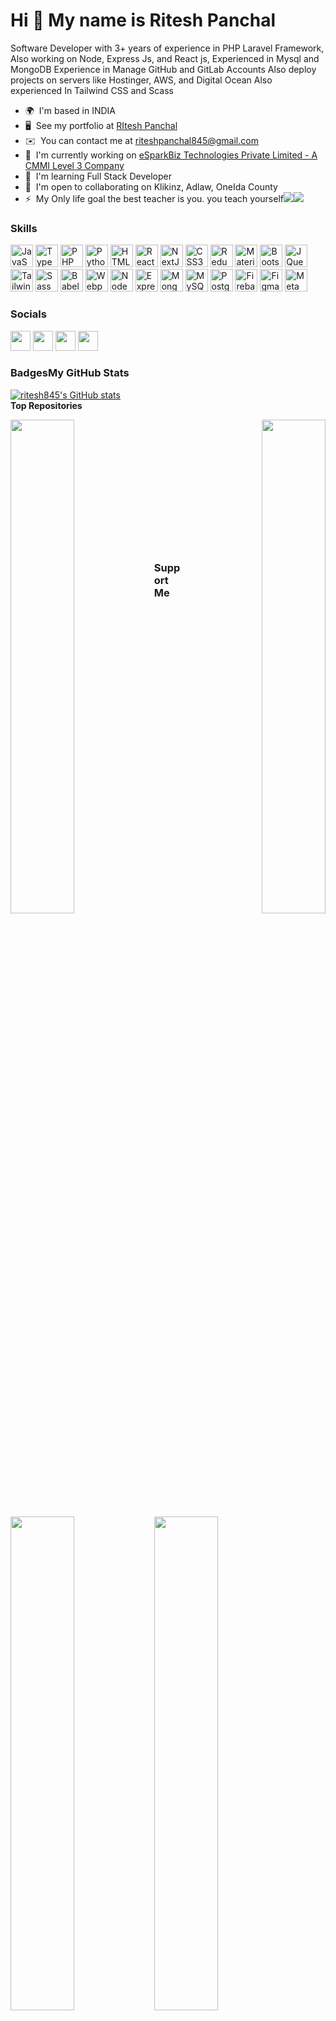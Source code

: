 Hi 👋 My name is Ritesh Panchal
===============================

Software Developer with 3+ years of experience in PHP Laravel Framework, Also working on Node, Express Js, and React js, Experienced in Mysql and MongoDB Experience in Manage GitHub and GitLab Accounts Also deploy projects on servers like Hostinger, AWS, and Digital Ocean Also experienced In Tailwind CSS and Scass

*   🌍  I'm based in INDIA
*   🖥️  See my portfolio at [RItesh Panchal](http://ritesh845.com)
*   ✉️  You can contact me at [riteshpanchal845@gmail.com](mailto:riteshpanchal845@gmail.com)
*   🚀  I'm currently working on [eSparkBiz Technologies Private Limited - A CMMI Level 3 Company](http://www.esparkinfo.com)
*   🧠  I'm learning Full Stack Developer
*   🤝  I'm open to collaborating on Klikinz, Adlaw, OneIda County
*   ⚡  My Only life goal the best teacher is you. you teach yourself<a href="https://www.twitter.com/Riteshp70863671" target="_blank" rel="noreferrer"><img src="https://img.shields.io/twitter/follow/Riteshp70863671?logo=twitter&style=for-the-badge&color=0891b2&labelColor=1c1917"
                /></a><a href="https://www.github.com/ritesh845" target="_blank" rel="noreferrer"><img
                  src="https://img.shields.io/github/followers/ritesh845?logo=github&style=for-the-badge&color=0891b2&labelColor=1c1917" /></a>
 
 ### Skills
 <p align="left">
                                <a href="https://developer.mozilla.org/en-US/docs/Web/JavaScript" target="_blank" rel="noreferrer"><img src="https://raw.githubusercontent.com/danielcranney/readme-generator/main/public/icons/skills/javascript-colored.svg" width="36" height="36" alt="JavaScript" /></a>
                                <a href="https://www.typescriptlang.org/" target="_blank" rel="noreferrer"><img src="https://raw.githubusercontent.com/danielcranney/readme-generator/main/public/icons/skills/typescript-colored.svg" width="36" height="36" alt="TypeScript" /></a>
                                <a href="https://www.php.net/" target="_blank" rel="noreferrer"><img src="https://raw.githubusercontent.com/danielcranney/readme-generator/main/public/icons/skills/php-colored.svg" width="36" height="36" alt="PHP" /></a>
                                <a href="https://www.python.org/" target="_blank" rel="noreferrer"><img src="https://raw.githubusercontent.com/danielcranney/readme-generator/main/public/icons/skills/python-colored.svg" width="36" height="36" alt="Python" /></a>
                                <a href="https://developer.mozilla.org/en-US/docs/Glossary/HTML5" target="_blank" rel="noreferrer"><img src="https://raw.githubusercontent.com/danielcranney/readme-generator/main/public/icons/skills/html5-colored.svg" width="36" height="36" alt="HTML5" /></a>
                                <a href="https://reactjs.org/" target="_blank" rel="noreferrer"><img src="https://raw.githubusercontent.com/danielcranney/readme-generator/main/public/icons/skills/react-colored.svg" width="36" height="36" alt="React" /></a>
                                <a href="https://nextjs.org/docs" target="_blank" rel="noreferrer"><img src="https://raw.githubusercontent.com/danielcranney/readme-generator/main/public/icons/skills/nextjs-colored.svg" width="36" height="36" alt="NextJs" /></a>
                                <a href="https://www.w3.org/TR/CSS/#css" target="_blank" rel="noreferrer"><img src="https://raw.githubusercontent.com/danielcranney/readme-generator/main/public/icons/skills/css3-colored.svg" width="36" height="36" alt="CSS3" /></a>
                                <a href="https://redux.js.org/" target="_blank" rel="noreferrer"><img src="https://raw.githubusercontent.com/danielcranney/readme-generator/main/public/icons/skills/redux-colored.svg" width="36" height="36" alt="Redux" /></a>
                                <a href="https://mui.com/" target="_blank" rel="noreferrer"><img src="https://raw.githubusercontent.com/danielcranney/readme-generator/main/public/icons/skills/materialui-colored.svg" width="36" height="36" alt="Material UI" /></a>
                                <a href="https://getbootstrap.com/" target="_blank" rel="noreferrer"><img src="https://raw.githubusercontent.com/danielcranney/readme-generator/main/public/icons/skills/bootstrap-colored.svg" width="36" height="36" alt="Bootstrap" /></a>
                                <a href="https://jquery.com/" target="_blank" rel="noreferrer"><img src="https://raw.githubusercontent.com/danielcranney/readme-generator/main/public/icons/skills/jquery-colored.svg" width="36" height="36" alt="JQuery" /></a>
                                <a href="https://tailwindcss.com/" target="_blank" rel="noreferrer"><img src="https://raw.githubusercontent.com/danielcranney/readme-generator/main/public/icons/skills/tailwindcss-colored.svg" width="36" height="36" alt="TailwindCSS" /></a>
                                <a href="https://sass-lang.com/" target="_blank" rel="noreferrer"><img src="https://raw.githubusercontent.com/danielcranney/readme-generator/main/public/icons/skills/sass-colored.svg" width="36" height="36" alt="Sass" /></a>
                                <a href="https://babeljs.io/" target="_blank" rel="noreferrer"><img src="https://raw.githubusercontent.com/danielcranney/readme-generator/main/public/icons/skills/babel-colored.svg" width="36" height="36" alt="Babel" /></a>
                                <a href="https://webpack.js.org/" target="_blank" rel="noreferrer"><img src="https://raw.githubusercontent.com/danielcranney/readme-generator/main/public/icons/skills/webpack-colored.svg" width="36" height="36" alt="Webpack" /></a>
                                <a href="https://nodejs.org/en/" target="_blank" rel="noreferrer"><img src="https://raw.githubusercontent.com/danielcranney/readme-generator/main/public/icons/skills/nodejs-colored.svg" width="36" height="36" alt="NodeJS" /></a>
                                <a href="https://expressjs.com/" target="_blank" rel="noreferrer"><img src="https://raw.githubusercontent.com/danielcranney/readme-generator/main/public/icons/skills/express-colored.svg" width="36" height="36" alt="Express" /></a>
                                <a href="https://www.mongodb.com/" target="_blank" rel="noreferrer"><img src="https://raw.githubusercontent.com/danielcranney/readme-generator/main/public/icons/skills/mongodb-colored.svg" width="36" height="36" alt="MongoDB" /></a>
                                <a href="https://www.mysql.com/" target="_blank" rel="noreferrer"><img src="https://raw.githubusercontent.com/danielcranney/readme-generator/main/public/icons/skills/mysql-colored.svg" width="36" height="36" alt="MySQL" /></a>
                                <a href="https://www.postgresql.org/" target="_blank" rel="noreferrer"><img src="https://raw.githubusercontent.com/danielcranney/readme-generator/main/public/icons/skills/postgresql-colored.svg" width="36" height="36" alt="PostgreSQL" /></a>
                                <a href="https://firebase.google.com/" target="_blank" rel="noreferrer"><img src="https://raw.githubusercontent.com/danielcranney/readme-generator/main/public/icons/skills/firebase-colored.svg" width="36" height="36" alt="Firebase" /></a>
                                <a href="https://www.figma.com/" target="_blank" rel="noreferrer"><img src="https://raw.githubusercontent.com/danielcranney/readme-generator/main/public/icons/skills/figma-colored.svg" width="36" height="36" alt="Figma" /></a>
                                <a href="https://metamask.io/" target="_blank" rel="noreferrer"><img src="https://raw.githubusercontent.com/danielcranney/readme-generator/main/public/icons/skills/metamask-colored.svg" width="36" height="36" alt="MetaMask" /></a> </p>

 ### Socials
                  
<p align="left">
<a href="https://www.github.com/ritesh845" target="_blank" rel="noreferrer"><img src="https://raw.githubusercontent.com/danielcranney/readme-generator/main/public/icons/socials/github.svg" width="32" height="32" /></a>        
<a href="http://www.instagram.com/ritesh3208" target="_blank" rel="noreferrer"><img src="https://raw.githubusercontent.com/danielcranney/readme-generator/main/public/icons/socials/instagram.svg" width="32" height="32" /></a>        
<a href="https://www.linkedin.com/in/ritesh-panchal-247315ba" target="_blank" rel="noreferrer"><img src="https://raw.githubusercontent.com/danielcranney/readme-generator/main/public/icons/socials/linkedin.svg" width="32" height="32" /></a>        
<a href="https://www.twitter.com/Riteshp70863671" target="_blank" rel="noreferrer"><img src="https://raw.githubusercontent.com/danielcranney/readme-generator/main/public/icons/socials/twitter.svg" width="32" height="32" /></a>  
</p>

### Badges<b>My GitHub Stats</b>
<a href="http://www.github.com/ritesh845"><img src="https://github-readme-stats.vercel.app/api?username=ritesh845&show_icons=true&hide=&count_private=true&title_color=0891b2&text_color=ffffff&icon_color=0891b2&bg_color=1c1917&hide_border=true&show_icons=true" alt="ritesh845's GitHub stats" /></a>
</br>
<b>Top Repositories</b>
<div width="100%" align="center">
<a href="https://github.com/ritesh845/tirupati-finance" align="left"><img align="left" width="45%" src="https://github-readme-stats.vercel.app/api/pin/?username=ritesh845&repo=tirupati-finance&title_color=0891b2&text_color=ffffff&icon_color=0891b2&bg_color=1c1917&hide_border=true&locale=en" /></a><a href="https://github.com/ritesh845/jaikara" align="right"><img align="right" width="45%" src="https://github-readme-stats.vercel.app/api/pin/?username=ritesh845&repo=jaikara&title_color=0891b2&text_color=ffffff&icon_color=0891b2&bg_color=1c1917&hide_border=true&locale=en" /></a><a href="https://github.com/ritesh845/physiotherapyindia" align="left"><img align="left" width="45%" src="https://github-readme-stats.vercel.app/api/pin/?username=ritesh845&repo=physiotherapyindia&title_color=0891b2&text_color=ffffff&icon_color=0891b2&bg_color=1c1917&hide_border=true&locale=en" /></a><a href="https://github.com/ritesh845/cauris_node" align="left"><img align="left" width="45%" src="https://github-readme-stats.vercel.app/api/pin/?username=ritesh845&repo=cauris_node&title_color=0891b2&text_color=ffffff&icon_color=0891b2&bg_color=1c1917&hide_border=true&locale=en" /></a>
</div>
<br /><br /><br /><br /><br /><br /><br /><br /><br /><br /><br /><br />
<div width="100%" align="center">
 <a href="https://github.com/ritesh845/chat-app" align="left"><img align="left" width="45%" src="https://github-readme-stats.vercel.app/api/pin/?username=ritesh845&repo=chat-app&title_color=0891b2&text_color=ffffff&icon_color=0891b2&bg_color=1c1917&hide_border=true&locale=en" /></a>
</div>

### Support Me
<a href="https://www.buymeacoffee.com/ritesh845"><img src="https://cdn.buymeacoffee.com/buttons/v2/default-yellow.png" width="200" /></a>

